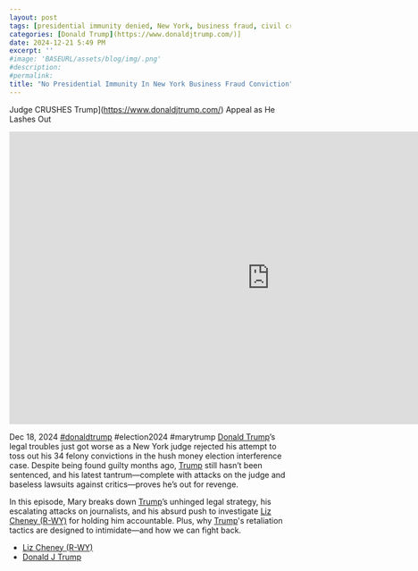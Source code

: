 ```yaml
---
layout: post
tags: [presidential immunity denied, New York, business fraud, civil crime, guilty, politics, Mary Trump](https://www.donaldjtrump.com/) Media]
categories: [Donald Trump](https://www.donaldjtrump.com/)]
date: 2024-12-21 5:49 PM
excerpt: ''
#image: 'BASEURL/assets/blog/img/.png'
#description:
#permalink:
title: "No Presidential Immunity In New York Business Fraud Conviction"
---
```



Judge CRUSHES Trump](https://www.donaldjtrump.com/) Appeal as He Lashes Out

<iframe width="932" height="524" src="https://www.youtube.com/embed/36ac0XGPHbU" title="Judge CRUSHES Trump Appeal as He Lashes Out" frameborder="0" allow="accelerometer; autoplay; clipboard-write; encrypted-media; gyroscope; picture-in-picture; web-share" referrerpolicy="strict-origin-when-cross-origin" allowfullscreen></iframe>

Dec 18, 2024  [#donaldtrump](https://www.donaldjtrump.com/) #election2024 #marytrump
[Donald Trump](https://www.donaldjtrump.com/)’s legal troubles just got worse as a New York judge rejected his attempt to toss out his 34 felony convictions in the hush money election interference case. Despite being found guilty months ago, [Trump](https://www.donaldjtrump.com/) still hasn’t been sentenced, and his latest tantrum—complete with attacks on the judge and baseless lawsuits against critics—proves he’s out for revenge.

In this episode, Mary breaks down [Trump](https://www.donaldjtrump.com/)’s unhinged legal strategy, his escalating attacks on journalists, and his absurd push to investigate [Liz Cheney (R-WY)](https://www.congress.gov/member/liz-cheney/C001109) for holding him accountable. Plus, why [Trump](https://www.donaldjtrump.com/)'s retaliation tactics are designed to intimidate—and how we can fight back.

- [Liz Cheney (R-WY)](https://www.congress.gov/member/liz-cheney/C001109)
- [Donald J Trump](https://www.donaldjtrump.com/)

